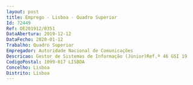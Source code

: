 ```yaml
--- 
layout: post
title: Emprego - Lisboa - Quadro Superior
Id: 72449
Ref: OE201912/0351
DataAbertura: 2019-12-12
DataFecho: 2020-01-12
Trabalho: Quadro Superior
Empregador: Autoridade Nacional de Comunicações
Descricao: Gestor de Sistemas de Informação (Júnior)Ref.ª 46 GSI 19
CodigoPostal: 1099-017 LISBOA
Concelho: Lisboa
Distrito: Lisboa
--- 
```

